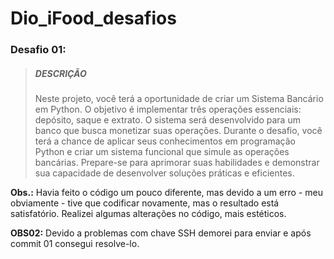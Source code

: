 # Dio_iFood_desafios


### Desafio 01:

> ##### DESCRIÇÃO
>
>Neste projeto, você terá a oportunidade de criar um Sistema Bancário em Python. O objetivo é implementar três operações essenciais: depósito, saque e extrato. O sistema será desenvolvido para um banco que busca monetizar suas operações. Durante o desafio, você terá a chance de aplicar seus conhecimentos em programação Python e criar um sistema funcional que simule as operações bancárias. Prepare-se para aprimorar suas habilidades e demonstrar sua capacidade de desenvolver soluções práticas e eficientes.



**Obs.:** Havia feito o código um pouco diferente, mas devido a um erro - meu obviamente - tive que codificar novamente, mas o resultado está satisfatório. Realizei algumas alterações no código, mais estéticos.

**OBS02:** Devido a problemas com chave SSH demorei para enviar e após commit 01 consegui resolve-lo.
